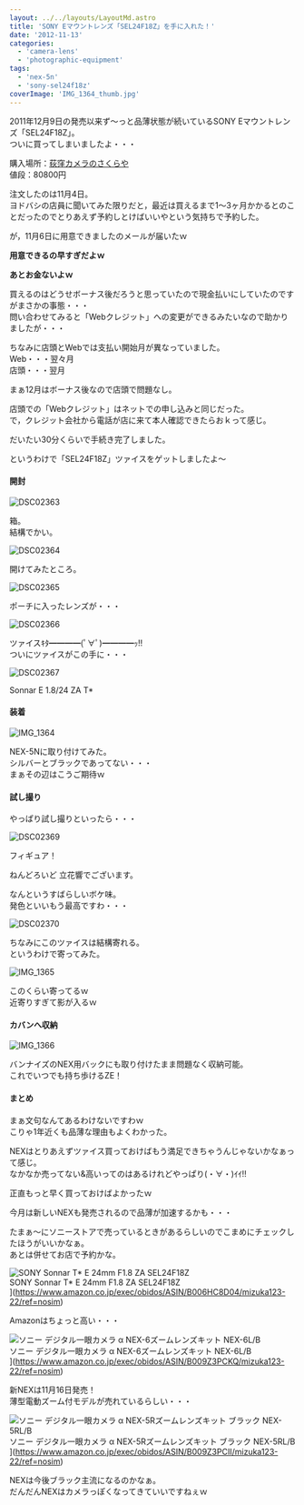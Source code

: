 ```yaml
---
layout: ../../layouts/LayoutMd.astro
title: 'SONY Eマウントレンズ「SEL24F18Z」を手に入れた！'
date: '2012-11-13'
categories:
  - 'camera-lens'
  - 'photographic-equipment'
tags:
  - 'nex-5n'
  - 'sony-sel24f18z'
coverImage: 'IMG_1364_thumb.jpg'
---
```


2011年12月9日の発売以来ず～っと品薄状態が続いているSONY Eマウントレンズ「SEL24F18Z」。  
ついに買ってしまいましたよ・・・

購入場所：[荻窪カメラのさくらや](http://www.ogisaku.com/)  
値段：80800円

注文したのは11月4日。  
ヨドバシの店員に聞いてみた限りだと，最近は買えるまで1～3ヶ月かかるとのことだったのでとりあえず予約しとけばいいやという気持ちで予約した。

が，11月6日に用意できましたのメールが届いたｗ

**用意できるの早すぎだよｗ**

**あとお金ないよｗ**

買えるのはどうせボーナス後だろうと思っていたので現金払いにしていたのですがまさかの事態・・・  
問い合わせてみると「Webクレジット」への変更ができるみたいなので助かりましたが・・・

ちなみに店頭とWebでは支払い開始月が異なっていました。  
Web・・・翌々月  
店頭・・・翌月

まぁ12月はボーナス後なので店頭で問題なし。

店頭での「Webクレジット」はネットでの申し込みと同じだった。  
で，クレジット会社から電話が店に来て本人確認できたらおｋって感じ。

だいたい30分くらいで手続き完了しました。

というわけで「SEL24F18Z」ツァイスをゲットしましたよ～

#### 開封

![DSC02363](/archive/images/DSC02363_thumb.jpg 'DSC02363')

箱。  
結構でかい。

![DSC02364](/archive/images/DSC02364_thumb.jpg 'DSC02364')

開けてみたところ。

![DSC02365](/archive/images/DSC02365_thumb.jpg 'DSC02365')

ポーチに入ったレンズが・・・

![DSC02366](/archive/images/DSC02366_thumb.jpg 'DSC02366')

ツァイスｷﾀ━━━━(ﾟ∀ﾟ)━━━━ｯ!!  
ついにツァイスがこの手に・・・

![DSC02367](/archive/images/DSC02367_thumb.jpg 'DSC02367')

Sonnar E 1.8/24 ZA T\*

#### 装着

![IMG_1364](/archive/images/IMG_1364_thumb.jpg 'IMG_1364')

NEX-5Nに取り付けてみた。  
シルバーとブラックであってない・・・  
まぁその辺はこうご期待ｗ

#### 試し撮り

やっぱり試し撮りといったら・・・

![DSC02369](/archive/images/DSC02369_thumb.jpg 'DSC02369')

フィギュア！

ねんどろいど 立花響でございます。

なんというすばらしいボケ味。  
発色といいもう最高ですわ・・・

![DSC02370](/archive/images/DSC02370_thumb.jpg 'DSC02370')

ちなみにこのツァイスは結構寄れる。  
というわけで寄ってみた。

![IMG_1365](/archive/images/IMG_1365_thumb.jpg 'IMG_1365')

このくらい寄ってるｗ  
近寄りすぎて影が入るｗ

#### カバンへ収納

![IMG_1366](/archive/images/IMG_1366_thumb.jpg 'IMG_1366')

バンナイズのNEX用バックにも取り付けたまま問題なく収納可能。  
これでいつでも持ち歩けるZE！

#### まとめ

まぁ文句なんてあるわけないですわｗ  
こりゃ1年近くも品薄な理由もよくわかった。

NEXはとりあえずツァイス買っておけばもう満足できちゃうんじゃないかなぁって感じ。  
なかなか売ってない&高いってのはあるけれどやっぱり(・∀・)ｲｲ!!

正直もっと早く買っておけばよかったｗ

今月は新しいNEXも発売されるので品薄が加速するかも・・・

たまぁ～にソニーストアで売っているときがあるらしいのでこまめにチェックしたほうがいいかなぁ。  
あとは併せてお店で予約かな。

![SONY Sonnar T* E 24mm F1.8 ZA SEL24F18Z](/archive/images/410KeggzDDL._SL160_.jpg)  
SONY Sonnar T\* E 24mm F1.8 ZA SEL24F18Z  
](https://www.amazon.co.jp/exec/obidos/ASIN/B006HC8D04/mizuka123-22/ref=nosim)

Amazonはちょっと高い・・・

![ソニー デジタル一眼カメラ α NEX-6ズームレンズキット NEX-6L/B](/archive/images/313aLUU-DBL._SL160_.jpg)  
ソニー デジタル一眼カメラ α NEX-6ズームレンズキット NEX-6L/B  
](https://www.amazon.co.jp/exec/obidos/ASIN/B009Z3PCKQ/mizuka123-22/ref=nosim)

新NEXは11月16日発売！  
薄型電動ズーム付モデルが売れているらしい・・・

![ソニー デジタル一眼カメラ α NEX-5Rズームレンズキット ブラック NEX-5RL/B](/archive/images/31KuIQfdJHL._SL160_.jpg)  
ソニー デジタル一眼カメラ α NEX-5Rズームレンズキット ブラック NEX-5RL/B  
](https://www.amazon.co.jp/exec/obidos/ASIN/B009Z3PCII/mizuka123-22/ref=nosim)

NEXは今後ブラック主流になるのかなぁ。  
だんだんNEXはカメラっぽくなってきていいですねぇｗ
